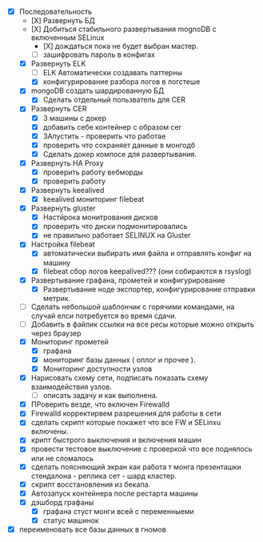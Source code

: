 - [X] Последовательность
  - [Х] Развернуть БД
  - [Х] Добиться стабильного развертывания mognoDB с  включенным SELinux
    - [Х] дождаться пока не будет выбран мастер.
    - [ ] зашифровать пароль в конфигах
  - [x] Развернуть ELK
    - [ ] ELK Автоматически создавать паттерны
    - [X] конфигурирование разбора логов в логстеше
  - [X] mongoDB создать шардированную БД
    - [X] Сделать отдельный пользватель для CER
  - [X] Развернуть CER
    - [X] 3 машины с  докер
    - [X] добавить себе контейнер с  образом cer
    - [X] ЗАпустить - проверить что работае
    - [X] проверить что сохраняет данные в  монгодб
    - [X] Сделать докер компосе для развертывания.
  - [x] Развернуть HA Proxy
    - [X] проверить работу вебморды
    - [X] проверить работу
  - [x] Развернуть keealived
    - [x] keealived мониторинг filebeat
  - [X] Развернуть gluster
    - [X] Настйрока монитрования дисков
    - [X] проверить что диски подмонитировались
    - [X] не правильно работает SELINUX на Gluster
  - [x] Настройка filebeat
    - [X] автоматически выбирать имя файла и отправлять конфиг на машину
    - [X] filebeat сбор логов keepalived??? (они собираются в rsyslog)
  - [X] Развертывание графана, прометей и конфигурирование
    - [X] Развертывание ноде экспортер, конфигурирование отправки метрик.
  - [ ] Сделать небольшой шаблончик с горячими  командами, на случай елси потребуется во время  сдачи.
  - [ ] Добавить в файлик ссылки на все ресы которые можно открыть через браузер
  - [X] Мониторинг прометей
    - [X] графана
    - [X]  мониторинг базы данных ( оплог и прочее ).
    - [X] Мониторинг доступности узлов
  - [X] Нарисовать схему сети, подписать показать схему взаимодействия узлов.
    - [ ] описать задачу и как выполнена.
  - [X] ПРоверить везде, что включен Firewalld
  - [X] Firewalld корректирвем разрешения для работы в сети
  - [X] сделать скрипт которые покажет что все FW и SELinxu включены.
  - [X] крипт быстрого выключения и включения машин
  - [X] провести тестовое выключение с проверкой что все поднялось или не сломалось
  - [X] сделать поясняющий экран как работа т монга презенташки стендалона - реплика сет - шард кластер.
  - [X] скрипт восстановления из бекапа.
  - [X] Автозапуск контейнера после рестарта машины
  - [X] дэшборд графаны
    - [X] графана стуст монги  всей с переменныеми
    - [X] статус машинок
- [X] переименовать все базы данных в гномов
